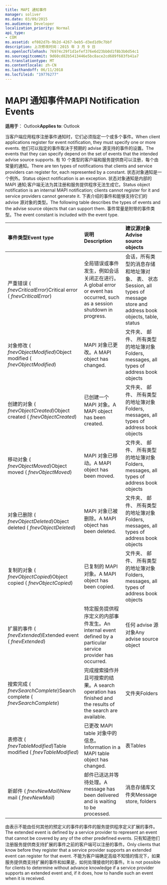 ```yaml
---
title: MAPI 通知事件
manager: soliver
ms.date: 03/09/2015
ms.audience: Developer
localization_priority: Normal
api_type:
- COM
ms.assetid: ef082d7b-9b2d-4267-beb5-d3ed1d9c7bbf
description: 上次修改时间：2015 年 3 月 9 日
ms.openlocfilehash: 76974c29f1d1efef376e6d23bb0d1f8b3b0d54c1
ms.sourcegitcommit: 9d60cd82b5413446e5bc8ace2cd689f683fb41a7
ms.translationtype: MT
ms.contentlocale: zh-CN
ms.lasthandoff: 06/11/2018
ms.locfileid: "19776277"
---
```

# <a name="mapi-notification-events"></a><span data-ttu-id="8ce34-103">MAPI 通知事件</span><span class="sxs-lookup"><span data-stu-id="8ce34-103">MAPI Notification Events</span></span>

  
  
<span data-ttu-id="8ce34-104">**适用于**： Outlook</span><span class="sxs-lookup"><span data-stu-id="8ce34-104">**Applies to**: Outlook</span></span> 
  
<span data-ttu-id="8ce34-105">当客户端应用程序注册事件通知时，它们必须指定一个或多个事件。</span><span class="sxs-lookup"><span data-stu-id="8ce34-105">When client applications register for event notification, they must specify one or more events.</span></span> <span data-ttu-id="8ce34-106">他们可以指定的事件取决于预期的 advise 源支持的事件的设置。</span><span class="sxs-lookup"><span data-stu-id="8ce34-106">The events that they can specify depend on the set of events that the intended advise source supports.</span></span> <span data-ttu-id="8ce34-107">有 10 个类型的客户端和服务提供商可以注册，每个由常量的通知。</span><span class="sxs-lookup"><span data-stu-id="8ce34-107">There are ten types of notifications that clients and service providers can register for, each represented by a constant.</span></span> <span data-ttu-id="8ce34-108">状态对象通知是一个例外。</span><span class="sxs-lookup"><span data-stu-id="8ce34-108">Status object notification is an exception.</span></span> <span data-ttu-id="8ce34-109">状态对象通知是内部的 MAPI 通知;客户端无法为其注册和服务提供程序无法生成它。</span><span class="sxs-lookup"><span data-stu-id="8ce34-109">Status object notification is an internal MAPI notification; clients cannot register for it and service providers cannot generate it.</span></span> <span data-ttu-id="8ce34-110">下表介绍的事件和能够支持它们的 advise 源对象的类型。</span><span class="sxs-lookup"><span data-stu-id="8ce34-110">The following table describes the types of events and the advise source objects that can support them.</span></span> <span data-ttu-id="8ce34-111">事件常量是附带的事件类型。</span><span class="sxs-lookup"><span data-stu-id="8ce34-111">The event constant is included with the event type.</span></span>
  
|<span data-ttu-id="8ce34-112">**事件类型**</span><span class="sxs-lookup"><span data-stu-id="8ce34-112">**Event type**</span></span>|<span data-ttu-id="8ce34-113">**说明**</span><span class="sxs-lookup"><span data-stu-id="8ce34-113">**Description**</span></span>|<span data-ttu-id="8ce34-114">**建议源对象**</span><span class="sxs-lookup"><span data-stu-id="8ce34-114">**Advise source objects**</span></span>|
|:-----|:-----|:-----|
|<span data-ttu-id="8ce34-115">严重错误 ( _fnevCriticalError_)</span><span class="sxs-lookup"><span data-stu-id="8ce34-115">Critical error ( _fnevCriticalError_)</span></span>  <br/> |<span data-ttu-id="8ce34-116">全局错误或事件发生，例如会话关闭正在进行。</span><span class="sxs-lookup"><span data-stu-id="8ce34-116">A global error or event has occurred, such as a session shutdown in progress.</span></span>  <br/> |<span data-ttu-id="8ce34-117">会话，所有类型的消息存储和地址簿对象、 表、 状态</span><span class="sxs-lookup"><span data-stu-id="8ce34-117">Session, all types of message store and address book objects, table, status</span></span>  <br/> |
|<span data-ttu-id="8ce34-118">对象修改 ( _fnevObjectModified_)</span><span class="sxs-lookup"><span data-stu-id="8ce34-118">Object modified ( _fnevObjectModified_)</span></span>  <br/> |<span data-ttu-id="8ce34-119">MAPI 对象已更改。</span><span class="sxs-lookup"><span data-stu-id="8ce34-119">A MAPI object has changed.</span></span>  <br/> |<span data-ttu-id="8ce34-120">文件夹、 邮件、 所有类型的地址簿对象</span><span class="sxs-lookup"><span data-stu-id="8ce34-120">Folders, messages, all types of address book objects</span></span>  <br/> |
|<span data-ttu-id="8ce34-121">创建的对象 ( _fnevObjectCreated_)</span><span class="sxs-lookup"><span data-stu-id="8ce34-121">Object created ( _fnevObjectCreated_)</span></span>  <br/> |<span data-ttu-id="8ce34-122">已创建一个 MAPI 对象。</span><span class="sxs-lookup"><span data-stu-id="8ce34-122">A MAPI object has been created.</span></span>  <br/> |<span data-ttu-id="8ce34-123">文件夹、 邮件、 所有类型的地址簿对象</span><span class="sxs-lookup"><span data-stu-id="8ce34-123">Folders, messages, all types of address book objects</span></span>  <br/> |
|<span data-ttu-id="8ce34-124">移动对象 ( _fnevObjectMoved_)</span><span class="sxs-lookup"><span data-stu-id="8ce34-124">Object moved ( _fnevObjectMoved_)</span></span>  <br/> |<span data-ttu-id="8ce34-125">MAPI 对象已移动。</span><span class="sxs-lookup"><span data-stu-id="8ce34-125">A MAPI object has been moved.</span></span>  <br/> |<span data-ttu-id="8ce34-126">文件夹、 邮件、 所有类型的地址簿对象</span><span class="sxs-lookup"><span data-stu-id="8ce34-126">Folders, messages, all types of address book objects</span></span>  <br/> |
|<span data-ttu-id="8ce34-127">对象已删除 ( _fnevObjectDeleted_)</span><span class="sxs-lookup"><span data-stu-id="8ce34-127">Object deleted ( _fnevObjectDeleted_)</span></span>  <br/> |<span data-ttu-id="8ce34-128">MAPI 对象已被删除。</span><span class="sxs-lookup"><span data-stu-id="8ce34-128">A MAPI object has been deleted.</span></span>  <br/> |<span data-ttu-id="8ce34-129">文件夹、 邮件、 所有类型的地址簿对象</span><span class="sxs-lookup"><span data-stu-id="8ce34-129">Folders, messages, all types of address book objects</span></span>  <br/> |
|<span data-ttu-id="8ce34-130">复制的对象 ( _fnevObjectCopied_)</span><span class="sxs-lookup"><span data-stu-id="8ce34-130">Object copied ( _fnevObjectCopied_)</span></span>  <br/> |<span data-ttu-id="8ce34-131">已复制的 MAPI 对象。</span><span class="sxs-lookup"><span data-stu-id="8ce34-131">A MAPI object has been copied.</span></span>  <br/> |<span data-ttu-id="8ce34-132">文件夹、 邮件、 所有类型的地址簿对象</span><span class="sxs-lookup"><span data-stu-id="8ce34-132">Folders, messages, all types of address book objects</span></span>  <br/> |
|<span data-ttu-id="8ce34-133">扩展的事件 ( _fnevExtended_)</span><span class="sxs-lookup"><span data-stu-id="8ce34-133">Extended event ( _fnevExtended_)</span></span>  <br/> |<span data-ttu-id="8ce34-134">特定服务提供程序定义的内部事件发生。</span><span class="sxs-lookup"><span data-stu-id="8ce34-134">An internal event defined by a particular service provider has occurred.</span></span>  <br/> |<span data-ttu-id="8ce34-135">任何 advise 源对象</span><span class="sxs-lookup"><span data-stu-id="8ce34-135">Any advise source object</span></span>  <br/> |
|<span data-ttu-id="8ce34-136">搜索完成 ( _fnevSearchComplete_)</span><span class="sxs-lookup"><span data-stu-id="8ce34-136">Search complete ( _fnevSearchComplete_)</span></span>  <br/> |<span data-ttu-id="8ce34-137">完成搜索操作并且可搜索的结果。</span><span class="sxs-lookup"><span data-stu-id="8ce34-137">A search operation has finished and the results of the search are available.</span></span>  <br/> |<span data-ttu-id="8ce34-138">文件夹</span><span class="sxs-lookup"><span data-stu-id="8ce34-138">Folders</span></span>  <br/> |
|<span data-ttu-id="8ce34-139">表修改 ( _fnevTableModified_)</span><span class="sxs-lookup"><span data-stu-id="8ce34-139">Table modified ( _fnevTableModified_)</span></span>  <br/> |<span data-ttu-id="8ce34-140">已更改 MAPI table 对象中的信息。</span><span class="sxs-lookup"><span data-stu-id="8ce34-140">Information in a MAPI table object has changed.</span></span>  <br/> |<span data-ttu-id="8ce34-141">表</span><span class="sxs-lookup"><span data-stu-id="8ce34-141">Tables</span></span>  <br/> |
|<span data-ttu-id="8ce34-142">新邮件 ( _fnevNewMail_)</span><span class="sxs-lookup"><span data-stu-id="8ce34-142">New mail ( _fnevNewMail_)</span></span>  <br/> |<span data-ttu-id="8ce34-143">邮件已送达并等待处理。</span><span class="sxs-lookup"><span data-stu-id="8ce34-143">A message has been delivered and is waiting to be processed.</span></span>  <br/> |<span data-ttu-id="8ce34-144">消息存储库文件夹</span><span class="sxs-lookup"><span data-stu-id="8ce34-144">Message store, folders</span></span>  <br/> |
   
<span data-ttu-id="8ce34-145">由表示不能由任何其他的预定义的事件的事件的服务提供程序定义扩展的事件。</span><span class="sxs-lookup"><span data-stu-id="8ce34-145">The extended event is defined by a service provider to represent an event that cannot be covered by any of the other predefined events.</span></span> <span data-ttu-id="8ce34-146">只有知道他们注册服务提供商支持扩展的事件之前的客户端可以注册的事件。</span><span class="sxs-lookup"><span data-stu-id="8ce34-146">Only clients that know before they register that a service provider supports an extended event can register for that event.</span></span> <span data-ttu-id="8ce34-147">不能为客户端确定高级不知情的情况下，如果服务提供商支持扩展的事件和如果是，如何处理接收时的事件。</span><span class="sxs-lookup"><span data-stu-id="8ce34-147">It is not possible for clients to determine without advance knowledge if a service provider supports an extended event and, if it does, how to handle such an event when it is received.</span></span>
  

